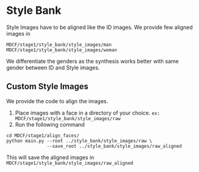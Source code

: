 
# Style Bank

Style Images have to be aligned like the ID images. We provide few aligned images in
```
MDCF/stage1/style_bank/style_images/man
MDCF/stage1/style_bank/style_images/woman
```
We differentiate the genders as the synthesis works better with same gender between ID and Style images.

## Custom Style Images

We provide the code to align the images.

1. Place images with a face in a directory of your choice. `ex: MDCF/stage1/style_bank/style_images/raw`
2. Run the following command

```
cd MDCF/stage1/align_faces/
python main.py --root ../style_bank/style_images/raw \
               --save_root ../style_bank/style_images/raw_aligned
```

This will save the aligned images in `MDCF/stage1/style_bank/style_images/raw_aligned`
